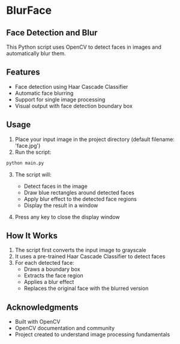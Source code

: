 # BlurFace
## Face Detection and Blur

This Python script uses OpenCV to detect faces in images and automatically blur them.

## Features

- Face detection using Haar Cascade Classifier
- Automatic face blurring
- Support for single image processing
- Visual output with face detection boundary box

## Usage

1. Place your input image in the project directory (default filename: 'face.jpg')
2. Run the script:
```bash
python main.py
```

3. The script will:
   - Detect faces in the image
   - Draw blue rectangles around detected faces
   - Apply blur effect to the detected face regions
   - Display the result in a window

4. Press any key to close the display window

## How It Works

1. The script first converts the input image to grayscale
2. It uses a pre-trained Haar Cascade Classifier to detect faces
3. For each detected face:
   - Draws a boundary box
   - Extracts the face region
   - Applies a blur effect
   - Replaces the original face with the blurred version


## Acknowledgments

- Built with OpenCV
- OpenCV documentation and community
- Project created to understand image processing fundamentals

